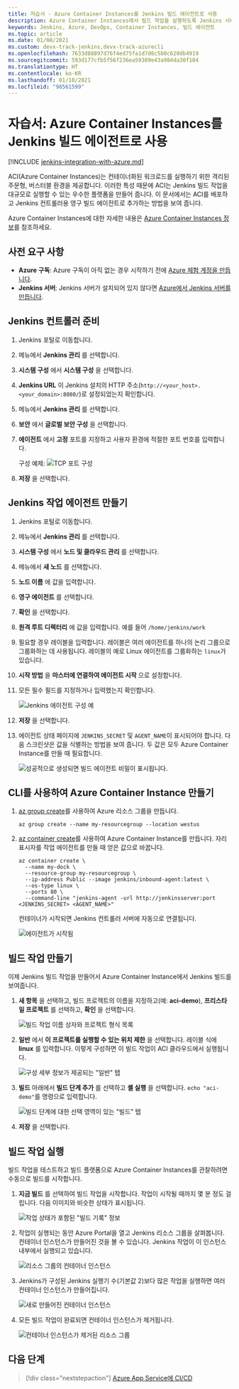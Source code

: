 ```yaml
---
title: 자습서 - Azure Container Instances를 Jenkins 빌드 에이전트로 사용
description: Azure Container Instances에서 빌드 작업을 실행하도록 Jenkins 서버를 구성하는 방법을 알아봅니다.
keywords: Jenkins, Azure, DevOps, Container Instances, 빌드 에이전트
ms.topic: article
ms.date: 01/08/2021
ms.custom: devx-track-jenkins,devx-track-azurecli
ms.openlocfilehash: 7633d88897d76f4ed75fa1d7d6c5b0c620db4919
ms.sourcegitcommit: 593d177cfb5f56f236ea59389e43a984da30f104
ms.translationtype: HT
ms.contentlocale: ko-KR
ms.lasthandoff: 01/18/2021
ms.locfileid: "98561599"
---
```

# <a name="tutorial-use-azure-container-instances-as-a-jenkins-build-agent"></a>자습서: Azure Container Instances를 Jenkins 빌드 에이전트로 사용

[!INCLUDE [jenkins-integration-with-azure.md](includes/jenkins-integration-with-azure.md)]

ACI(Azure Container Instances)는 컨테이너화된 워크로드를 실행하기 위한 격리된 주문형, 버스터블 환경을 제공합니다. 이러한 특성 때문에 ACI는 Jenkins 빌드 작업을 대규모로 실행할 수 있는 우수한 플랫폼을 만들어 줍니다. 이 문서에서는 ACI를 배포하고 Jenkins 컨트롤러용 영구 빌드 에이전트로 추가하는 방법을 보여 줍니다.

Azure Container Instances에 대한 자세한 내용은 [Azure Container Instances 정보](/azure/container-instances/container-instances-overview)를 참조하세요.

## <a name="prerequisites"></a>사전 요구 사항

- **Azure 구독**: Azure 구독이 아직 없는 경우 시작하기 전에 [Azure 체험 계정을 만듭니다](https://azure.microsoft.com/free/?ref=microsoft.com&utm_source=microsoft.com&utm_medium=docs&utm_campaign=visualstudio).
- **Jenkins 서버**: Jenkins 서버가 설치되어 있지 않다면 [Azure에서 Jenkins 서버를 만듭니다](./configure-on-linux-vm.md).

## <a name="prepare-the-jenkins-controller"></a>Jenkins 컨트롤러 준비

1. Jenkins 포털로 이동합니다.

1. 메뉴에서 **Jenkins 관리** 를 선택합니다.

1. **시스템 구성** 에서 **시스템 구성** 을 선택합니다.

1. **Jenkins URL** 이 Jenkins 설치의 HTTP 주소(`http://<your_host>.<your_domain>:8080/`)로 설정되었는지 확인합니다.

1. 메뉴에서 **Jenkins 관리** 를 선택합니다.

1. **보안** 에서 **글로벌 보안 구성** 을 선택합니다.

1. **에이전트** 에서 **고정** 포트를 지정하고 사용자 환경에 적절한 포트 번호를 입력합니다.

    구성 예제:  ![TCP 포트 구성](./media/azure-container-instances-as-jenkins-build-agent/agent-port.png)

1. **저장** 을 선택합니다.

## <a name="create-jenkins-work-agent"></a>Jenkins 작업 에이전트 만들기

1. Jenkins 포털로 이동합니다.

1. 메뉴에서 **Jenkins 관리** 를 선택합니다.

1. **시스템 구성** 에서 **노드 및 클라우드 관리** 를 선택합니다.

1. 메뉴에서 **새 노드** 를 선택합니다.

1. **노드 이름** 에 값을 입력합니다.

1. **영구 에이전트** 를 선택합니다.

1. **확인** 을 선택합니다.

1. **원격 루트 디렉터리** 에 값을 입력합니다. 예를 들어 `/home/jenkins/work`

1. 필요할 경우 레이블을 입력합니다. 레이블은 여러 에이전트를 하나의 논리 그룹으로 그룹화하는 데 사용됩니다. 레이블의 예로 Linux 에이전트를 그룹화하는 `linux`가 있습니다.

1. **시작 방법** 을 **마스터에 연결하여 에이전트 시작** 으로 설정합니다.

1. 모든 필수 필드를 지정하거나 입력했는지 확인합니다.

    ![Jenkins 에이전트 구성 예](./media/azure-container-instances-as-jenkins-build-agent/agent-config.png)

1. **저장** 을 선택합니다.

1. 에이전트 상태 페이지에 `JENKINS_SECRET` 및 `AGENT_NAME`이 표시되어야 합니다. 다음 스크린샷은 값을 식별하는 방법을 보여 줍니다. 두 값은 모두 Azure Container Instance를 만들 때 필요합니다.

    ![성공적으로 생성되면 빌드 에이전트 비밀이 표시됩니다.](./media/azure-container-instances-as-jenkins-build-agent/jenkins-secret.png)

## <a name="create-azure-container-instance-with-cli"></a>CLI를 사용하여 Azure Container Instance 만들기

1. [az group create](/cli/azure/group?#az_group_create)를 사용하여 Azure 리소스 그룹을 만듭니다.

      ```azurecli
      az group create --name my-resourcegroup --location westus
      ```

1. [az container create](/cli/azure/container#az_container_create)를 사용하여 Azure Container Instance를 만듭니다. 자리 표시자를 작업 에이전트를 만들 때 얻은 값으로 바꿉니다.

    ```azurecli
    az container create \
      --name my-dock \
      --resource-group my-resourcegroup \
      --ip-address Public --image jenkins/inbound-agent:latest \
      --os-type linux \
      --ports 80 \
      --command-line "jenkins-agent -url http://jenkinsserver:port <JENKINS_SECRET> <AGENT_NAME>"
    ```

    컨테이너가 시작되면 Jenkins 컨트롤러 서버에 자동으로 연결됩니다.

    ![에이전트가 시작됨](./media/azure-container-instances-as-jenkins-build-agent/agent-start.png)

## <a name="create-a-build-job"></a>빌드 작업 만들기

이제 Jenkins 빌드 작업을 만들어서 Azure Container Instance에서 Jenkins 빌드를 보여줍니다.

1. **새 항목** 을 선택하고, 빌드 프로젝트의 이름을 지정하고(예: **aci-demo**), **프리스타일 프로젝트** 를 선택하고, **확인** 을 선택합니다.

   ![빌드 작업 이름 상자와 프로젝트 형식 목록](./media/azure-container-instances-as-jenkins-build-agent/jenkins-new-job.png)

2. **일반** 에서 **이 프로젝트를 실행할 수 있는 위치 제한** 을 선택합니다. 레이블 식에 **linux** 를 입력합니다. 이렇게 구성하면 이 빌드 작업이 ACI 클라우드에서 실행됩니다.

   ![구성 세부 정보가 제공되는 "일반" 탭](./media/azure-container-instances-as-jenkins-build-agent/jenkins-job-01.png)

3. **빌드** 아래에서 **빌드 단계 추가** 를 선택하고 **셸 실행** 을 선택합니다. `echo "aci-demo"`를 명령으로 입력합니다.

   ![빌드 단계에 대한 선택 영역이 있는 "빌드" 탭](./media/azure-container-instances-as-jenkins-build-agent/jenkins-job-02.png)

5. **저장** 을 선택합니다.

## <a name="run-the-build-job"></a>빌드 작업 실행

빌드 작업을 테스트하고 빌드 플랫폼으로 Azure Container Instances를 관찰하려면 수동으로 빌드를 시작합니다.

1. **지금 빌드** 를 선택하여 빌드 작업을 시작합니다. 작업이 시작될 때까지 몇 분 정도 걸립니다. 다음 이미지와 비슷한 상태가 표시됩니다.

   ![작업 상태가 포함된 "빌드 기록" 정보](./media/azure-container-instances-as-jenkins-build-agent/jenkins-job-status.png)

2. 작업이 실행되는 동안 Azure Portal을 열고 Jenkins 리소스 그룹을 살펴봅니다. 컨테이너 인스턴스가 만들어진 것을 볼 수 있습니다. Jenkins 작업이 이 인스턴스 내부에서 실행되고 있습니다.

   ![리소스 그룹의 컨테이너 인스턴스](./media/azure-container-instances-as-jenkins-build-agent/jenkins-aci.png)

3. Jenkins가 구성된 Jenkins 실행기 수(기본값 2)보다 많은 작업을 실행하면 여러 컨테이너 인스턴스가 만들어집니다.

   ![새로 만들어진 컨테이너 인스턴스](./media/azure-container-instances-as-jenkins-build-agent/jenkins-aci-multi.png)

4. 모든 빌드 작업이 완료되면 컨테이너 인스턴스가 제거됩니다.

   ![컨테이너 인스턴스가 제거된 리소스 그룹](./media/azure-container-instances-as-jenkins-build-agent/jenkins-aci-none.png)

## <a name="next-steps"></a>다음 단계

> [!div class="nextstepaction"]
> [Azure App Service에 CI/CD](/azure/jenkins/tutorial-jenkins-deploy-web-app-azure-app-service)